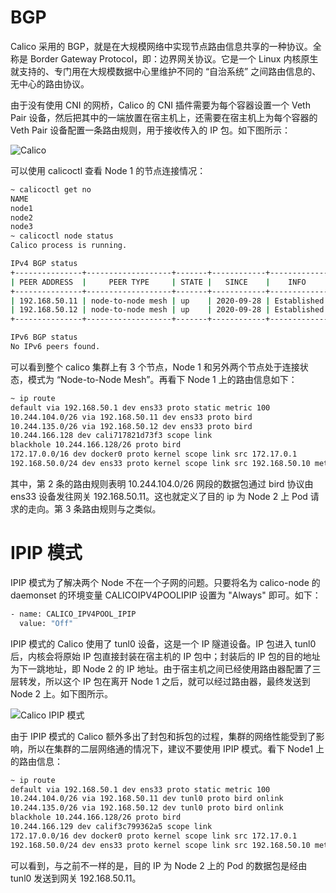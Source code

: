 # BGP

Calico 采用的 BGP，就是在大规模网络中实现节点路由信息共享的一种协议。全称是 Border Gateway Protocol，即：边界网关协议。它是一个 Linux 内核原生就支持的、专门用在大规模数据中心里维护不同的 “自治系统” 之间路由信息的、无中心的路由协议。

由于没有使用 CNI 的网桥，Calico 的 CNI 插件需要为每个容器设置一个 Veth Pair 设备，然后把其中的一端放置在宿主机上，还需要在宿主机上为每个容器的 Veth Pair 设备配置一条路由规则，用于接收传入的 IP 包。如下图所示：

![Calico](https://s1.ax1x.com/2020/10/19/0xRYbq.png)

可以使用 calicoctl 查看 Node 1 的节点连接情况：

```sh
~ calicoctl get no
NAME
node1
node2
node3
~ calicoctl node status
Calico process is running.

IPv4 BGP status
+---------------+-------------------+-------+------------+-------------+
| PEER ADDRESS  |     PEER TYPE     | STATE |   SINCE    |    INFO     |
+---------------+-------------------+-------+------------+-------------+
| 192.168.50.11 | node-to-node mesh | up    | 2020-09-28 | Established |
| 192.168.50.12 | node-to-node mesh | up    | 2020-09-28 | Established |
+---------------+-------------------+-------+------------+-------------+

IPv6 BGP status
No IPv6 peers found.
```

可以看到整个 calico 集群上有 3 个节点，Node 1 和另外两个节点处于连接状态，模式为 “Node-to-Node Mesh”。再看下 Node 1 上的路由信息如下：

```sh
~ ip route
default via 192.168.50.1 dev ens33 proto static metric 100
10.244.104.0/26 via 192.168.50.11 dev ens33 proto bird
10.244.135.0/26 via 192.168.50.12 dev ens33 proto bird
10.244.166.128 dev cali717821d73f3 scope link
blackhole 10.244.166.128/26 proto bird
172.17.0.0/16 dev docker0 proto kernel scope link src 172.17.0.1
192.168.50.0/24 dev ens33 proto kernel scope link src 192.168.50.10 metric 100
```

其中，第 2 条的路由规则表明 10.244.104.0/26 网段的数据包通过 bird 协议由 ens33 设备发往网关 192.168.50.11。这也就定义了目的 ip 为 Node 2 上 Pod 请求的走向。第 3 条路由规则与之类似。

# IPIP 模式

IPIP 模式为了解决两个 Node 不在一个子网的问题。只要将名为 calico-node 的 daemonset 的环境变量 CALICOIPV4POOLIPIP 设置为 "Always" 即可。如下：

```sh
- name: CALICO_IPV4POOL_IPIP
  value: "Off"
```

IPIP 模式的 Calico 使用了 tunl0 设备，这是一个 IP 隧道设备。IP 包进入 tunl0 后，内核会将原始 IP 包直接封装在宿主机的 IP 包中；封装后的 IP 包的目的地址为下一跳地址，即 Node 2 的 IP 地址。由于宿主机之间已经使用路由器配置了三层转发，所以这个 IP 包在离开 Node 1 之后，就可以经过路由器，最终发送到 Node 2 上。如下图所示。

![Calico IPIP 模式](https://s1.ax1x.com/2020/10/19/0zmeOK.png)

由于 IPIP 模式的 Calico 额外多出了封包和拆包的过程，集群的网络性能受到了影响，所以在集群的二层网络通的情况下，建议不要使用 IPIP 模式。看下 Node1 上的路由信息：

```sh
~ ip route
default via 192.168.50.1 dev ens33 proto static metric 100
10.244.104.0/26 via 192.168.50.11 dev tunl0 proto bird onlink
10.244.135.0/26 via 192.168.50.12 dev tunl0 proto bird onlink
blackhole 10.244.166.128/26 proto bird
10.244.166.129 dev calif3c799362a5 scope link
172.17.0.0/16 dev docker0 proto kernel scope link src 172.17.0.1
192.168.50.0/24 dev ens33 proto kernel scope link src 192.168.50.10 metric 100
```

可以看到，与之前不一样的是，目的 IP 为 Node 2 上的 Pod 的数据包是经由 tunl0 发送到网关 192.168.50.11。
